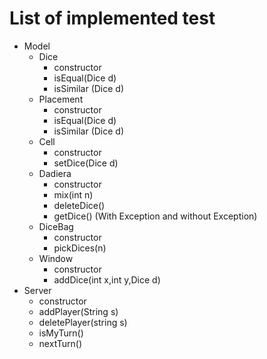 # List of implemented test

-	Model
	-	Dice
		*	constructor
		*	isEqual(Dice d)
		*	isSimilar (Dice d)
	-	Placement
		*	constructor
		*	isEqual(Dice d)
		*	isSimilar (Dice d)
	-	Cell
		*	constructor
		*	setDice(Dice d)
	-	Dadiera
		*	constructor
		*	mix(int n)
		*	deleteDice()
		*	getDice() (With Exception and without Exception)
	-	DiceBag
		*	constructor
		*	pickDices(n)
	-	Window
		*	constructor
		*	addDice(int x,int y,Dice d)
-	Server
	*	constructor
	*	addPlayer(String s)
	*	deletePlayer(string s)
	*	isMyTurn()
	*	nextTurn()
	